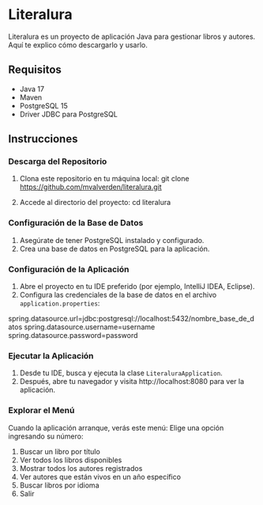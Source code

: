 # Literalura

Literalura es un proyecto de aplicación Java para gestionar libros y autores. Aquí te explico cómo descargarlo y usarlo.

## Requisitos
- Java 17
- Maven
- PostgreSQL 15
- Driver JDBC para PostgreSQL

## Instrucciones

### Descarga del Repositorio
1. Clona este repositorio en tu máquina local:
   git clone https://github.com/mvalverden/literalura.git

2. Accede al directorio del proyecto:
cd literalura

### Configuración de la Base de Datos
1. Asegúrate de tener PostgreSQL instalado y configurado.
2. Crea una base de datos en PostgreSQL para la aplicación.

### Configuración de la Aplicación
1. Abre el proyecto en tu IDE preferido (por ejemplo, IntelliJ IDEA, Eclipse).
2. Configura las credenciales de la base de datos en el archivo `application.properties`:

  spring.datasource.url=jdbc:postgresql://localhost:5432/nombre_base_de_datos
  spring.datasource.username=username
  spring.datasource.password=password

  
### Ejecutar la Aplicación
1. Desde tu IDE, busca y ejecuta la clase `LiteraluraApplication`.
2. Después, abre tu navegador y visita http://localhost:8080 para ver la aplicación.

### Explorar el Menú
Cuando la aplicación arranque, verás este menú:
Elige una opción ingresando su número:
1. Buscar un libro por título
2. Ver todos los libros disponibles
3. Mostrar todos los autores registrados
4. Ver autores que están vivos en un año específico
5. Buscar libros por idioma
0. Salir
